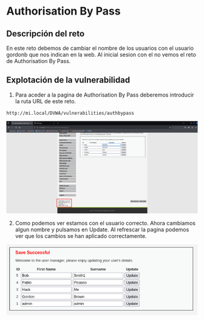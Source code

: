 # Authorisation By Pass

## Descripción del reto

En este reto debemos de cambiar el nombre de los usuarios con el usuario gordonb que nos indican en la web. Al inicial sesion con el no vemos el reto de Authorisation By Pass.

## Explotación de la vulnerabilidad

1. Para aceder a la pagina de Authorisation By Pass deberemos introducir la ruta URL de este reto.

``` url
http://mi.local/DVWA/vulnerabilities/authbypass
```

![authorisationByPass](/img/authorisationByPass/Captura1.png)

2. Como podemos ver estamos con el usuario correcto. Ahora cambiamos algun nombre y pulsamos en Update. Al refrescar la pagina podemos ver que los cambios se han aplicado correctamente.

![authorisationByPass](/img/authorisationByPass/Captura2.png)
